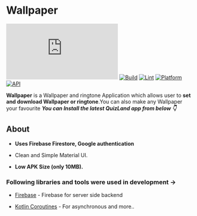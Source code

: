 
# Wallpaper

[![Only 32 Kb](https://badge-size.herokuapp.com/Naereen/StrapDown.js/master/strapdown.min.js)](https://github.com/Naereen/StrapDown.js/blob/master/strapdown.min.js)
[![Build](https://github.com/Haid-Faiz/QuizLand/actions/workflows/gradle_build_ci.yml/badge.svg)](https://github.com/Haid-Faiz/QuizLand/actions/workflows/gradle_build_ci.yml)
[![Lint](https://github.com/Haid-Faiz/QuizLand/actions/workflows/lint_check_ci.yml/badge.svg)](https://github.com/Haid-Faiz/QuizLand/actions/workflows/lint_check_ci.yml)
[![Platform](https://img.shields.io/badge/platform-android-blue.svg)](http://developer.android.com/index.html)
[![API](https://img.shields.io/badge/API-23%2B-blue.svg?style=flat)](https://android-arsenal.com/api?level=23)


**Wallpaper** is a  Wallpaper and ringtone Application which allows user to **set and download Wallpaper or ringtone**.You can also make any Wallpaper your favourite 
***You can Install the latest QuizLand app from below 👇***


<!-- 
## ScreenShots
<table>
   <ul>
      <li>
         <h4>App Intro | Quiz participation<h4>
      </li>
   </ul>
   <tr>
<td><img src = "https://user-images.githubusercontent.com/56159740/143897423-8cdb958e-3bfe-483a-a8d3-5a5b53eabaf1.gif" height = "370" width="200"></td>
<td><img src = "https://user-images.githubusercontent.com/56159740/144014767-43680b1f-49fd-4c4a-9749-07321fcb8633.jpg" height = "370" width="200"></td>
<td><img src = "https://user-images.githubusercontent.com/56159740/144013269-d8209228-6707-4aff-815a-68b83021b582.gif" height = "370" width="200"></td>
  </tr>
</table>

<table>
      <ul>
      <li>
         <h4>Create Quiz | Participants result<h4>
          </li>
   </ul>
  <tr>
<td><img src = "https://user-images.githubusercontent.com/56159740/143897402-f3074c6e-af6e-494e-a0f5-58ee26ca6378.gif" height = "370" width="200"></td>
<td><img src = "https://user-images.githubusercontent.com/56159740/143898449-0fe8d1da-68a8-4f08-9a20-f06e6f7071bf.jpg" height = "370" width="200"></td>
<td><img src = "https://user-images.githubusercontent.com/56159740/144015396-3711a2e6-4e41-43f5-b6c1-d73b5d08a7dc.jpg" height = "370" width="200"></td>
<td><img src = "https://user-images.githubusercontent.com/56159740/143995430-0fd56021-4847-4b83-9667-200ce5fd2478.gif" height = "370" width="200"></td>
  </tr>
</table> -->
   
## About

- **Uses Firebase Firestore, Google authentication**

- Clean and Simple Material UI.
- **Low APK Size (only 10MB).**


### Following libraries and tools  were used in development ->

- [Firebase]() - Firebase for server side backend

- [Kotlin Coroutines](https://kotlinlang.org/docs/reference/coroutines-overview.html) - For asynchronous and more..

